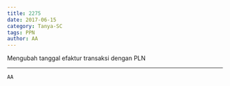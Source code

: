 ```yaml
---
title: 2275
date: 2017-06-15
category: Tanya-SC
tags: PPN
author: AA
---
```


Mengubah tanggal efaktur transaksi dengan PLN

---



`AA`
